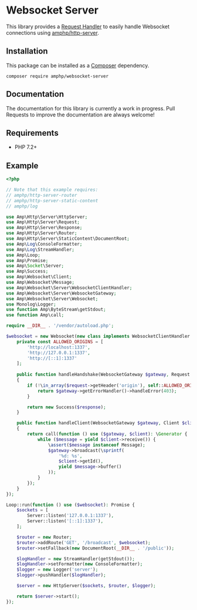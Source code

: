 # Websocket Server

This library provides a [Request Handler](https://amphp.org/http-server/classes/request-handler) to easily handle
Websocket connections using [amphp/http-server](https://github.com/amphp/http-server).

## Installation

This package can be installed as a [Composer](https://getcomposer.org) dependency.

```
composer require amphp/websocket-server
```

## Documentation

The documentation for this library is currently a work in progress. Pull Requests to improve the documentation are
always welcome!

## Requirements

- PHP 7.2+

## Example

```php
<?php

// Note that this example requires:
// amphp/http-server-router
// amphp/http-server-static-content
// amphp/log

use Amp\Http\Server\HttpServer;
use Amp\Http\Server\Request;
use Amp\Http\Server\Response;
use Amp\Http\Server\Router;
use Amp\Http\Server\StaticContent\DocumentRoot;
use Amp\Log\ConsoleFormatter;
use Amp\Log\StreamHandler;
use Amp\Loop;
use Amp\Promise;
use Amp\Socket\Server;
use Amp\Success;
use Amp\Websocket\Client;
use Amp\Websocket\Message;
use Amp\Websocket\Server\WebsocketClientHandler;
use Amp\Websocket\Server\WebsocketGateway;
use Amp\Websocket\Server\Websocket;
use Monolog\Logger;
use function Amp\ByteStream\getStdout;
use function Amp\call;

require __DIR__ . '/vendor/autoload.php';

$websocket = new Websocket(new class implements WebsocketClientHandler {
    private const ALLOWED_ORIGINS = [
        'http://localhost:1337',
        'http://127.0.0.1:1337',
        'http://[::1]:1337'
    ];
    
    public function handleHandshake(WebsocketGateway $gateway, Request $request, Response $response): Promise
    {
        if (!\in_array($request->getHeader('origin'), self::ALLOWED_ORIGINS, true)) {
            return $gateway->getErrorHandler()->handleError(403);
        }

        return new Success($response);
    }

    public function handleClient(WebsocketGateway $gateway, Client $client, Request $request, Response $response): Promise
    {
        return call(function () use ($gateway, $client): \Generator {
            while ($message = yield $client->receive()) {
                \assert($message instanceof Message);
                $gateway->broadcast(\sprintf(
                    '%d: %s',
                    $client->getId(),
                    yield $message->buffer()
                ));
            }
        });
    }
});

Loop::run(function () use ($websocket): Promise {
    $sockets = [
        Server::listen('127.0.0.1:1337'),
        Server::listen('[::1]:1337'),
    ];

    $router = new Router;
    $router->addRoute('GET', '/broadcast', $websocket);
    $router->setFallback(new DocumentRoot(__DIR__ . '/public'));

    $logHandler = new StreamHandler(getStdout());
    $logHandler->setFormatter(new ConsoleFormatter);
    $logger = new Logger('server');
    $logger->pushHandler($logHandler);

    $server = new HttpServer($sockets, $router, $logger);

    return $server->start();
});
```
